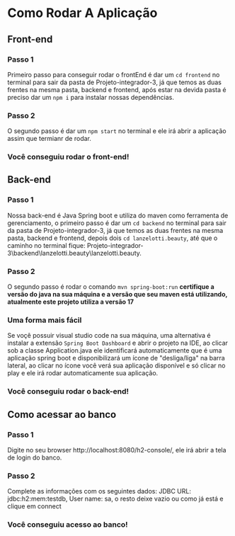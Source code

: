 # Como Rodar A Aplicação
## Front-end
### Passo 1

Primeiro passo para conseguir rodar o frontEnd é dar um `cd frontend` no terminal para sair da pasta de Projeto-integrador-3, já que temos as duas frentes na mesma pasta, backend e frontend, após estar na devida pasta é preciso dar um `npm i` para instalar nossas dependências.

### Passo 2

O segundo passo é dar um `npm start` no terminal e ele irá abrir a aplicação assim que termianr de rodar.

### Você conseguiu rodar o front-end!

## Back-end

### Passo 1

Nossa back-end é Java Spring boot e utiliza do maven como ferramenta de gerenciamento, o primeiro passo é dar um `cd backend` no terminal para sair da pasta de Projeto-integrador-3, já que temos as duas frentes na mesma pasta, backend e frontend, depois dois `cd lanzelotti.beauty`, até que o caminho no terminal fique: Projeto-integrador-3\backend\lanzelotti.beauty\lanzelotti.beauty.

### Passo 2

O segundo passo é rodar o comando `mvn spring-boot:run` **certifique a versão do java na sua máquina e a versão que seu maven está utilizando, atualmente este projeto utiliza a versão 17**

### Uma forma mais fácil

Se voçê possuir visual studio code na sua máquina, uma alternativa é instalar a extensão `Spring Boot Dashboard` e abrir o projeto na IDE, ao clicar sob a classe Application.java ele identificará automaticamente que é uma aplicação spring boot e disponibilizará um ícone de "desliga/liga" na barra lateral, ao clicar no ícone você verá sua aplicação disponível e só clicar no play e ele irá rodar automaticamente sua aplicação.
### Você conseguiu rodar o back-end!

## Como acessar ao banco

### Passo 1 

Digite no seu browser http://localhost:8080/h2-console/, ele irá abrir a tela de login do banco.

### Passo 2

Complete as informações com os seguintes dados: JDBC URL: jdbc:h2:mem:testdb, User name: sa, o resto deixe vazio ou como já está e clique em connect

### Você conseguiu acesso ao banco!
